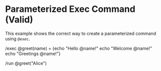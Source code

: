 # Parameterized Exec Command (Valid)

This example shows the correct way to create a parameterized command using `@exec`.

/exec @greet(name) = {echo "Hello @name!"
echo "Welcome @name!"
echo "Greetings @name!"}

/run @greet("Alice")